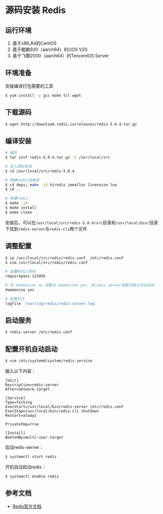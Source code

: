 # 源码安装 Redis

## 运行环境
1. 基于x86_64的CentOS
2. 基于鲲鹏920（aarch64）的UOS V20
3. 基于飞腾2000（aarch64）的TencentOS Server

## 环境准备
安装编译打包需要的工具
```bash
$ yum install -y gcc make tcl wget
```

## 下载源码
```bash
$ wget http://download.redis.io/releases/redis-5.0.4.tar.gz
```

## 编译安装
```bash
# 解压
$ tar zvxf redis-5.0.4.tar.gz -C /usr/local/src

# 进入源码目录
$ cd /usr/local/src/redis-5.0.4

# 构建redis依赖库
$ cd deps; make -j4 hiredis jemalloc linenoise lua
$ cd ..

# 构建redis
$ make -j4
$ make install
$ make clean
```
安装后，可以在``/usr/local/src/redis-5.0.4/src``目录和``/usr/local/bin/``目录下找到``redis-server``与``redis-cli``两个文件

## 调整配置

```bash
$ cp /usr/local/src/redis/redis.conf  /etc/redis.conf
$ vim /usr/local/src/redis/redis.conf 
```

```bash
# 设置Redis密码
requirepass 123456

# 将 daemonize no 调整为 daemonize yes，将redis-server调整为默认后台启动
daemonize yes

# 配置日志
logfile '/var/log/redis/redis-server.log'
```

## 启动服务

```bash
$ redis-server /etc/redis.conf 
```

## 配置开机自动启动
```bash
$ vim /etc/systemd/system/redis.service
```
输入以下内容：
```
[Unit]
Description=redis-server
After=network.target

[Service]
Type=forking
ExecStart=/usr/local/bin/redis-server /etc/redis.conf
ExecStop=/usr/local/bin/redis-cli shutdown
Restart=always

PrivateTmp=true

[Install]
WantedBy=multi-user.target
```

启动redis-server：
```bash
$ systemctl start redis
```

开机自动启动redis：
```bash
$ systemctl enable redis
```

## 参考文档
- [Redis官方文档](https://redis.io/topics/quickstart)